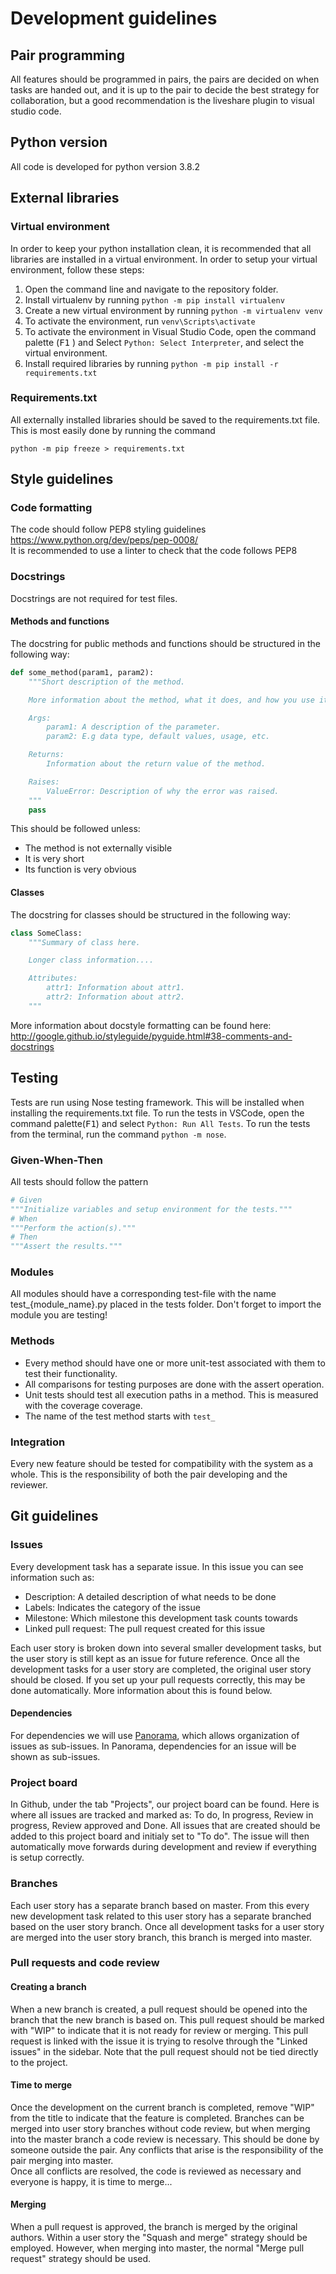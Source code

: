 # Development guidelines

## Pair programming

All features should be programmed in pairs, the pairs are decided on when tasks are handed out, and it is up to the pair to decide the best strategy for collaboration, but a good recommendation is the liveshare plugin to visual studio code.
## Python version

All code is developed for python version 3.8.2

## External libraries

### Virtual environment

In order to keep your python installation clean, it is recommended that all libraries are installed in a virtual environment. In order to setup your virtual environment, follow these steps:
1. Open the command line and navigate to the repository folder.
2. Install virtualenv by running `python -m pip install virtualenv`
3. Create a new virtual environment by running `python -m virtualenv venv`
4. To activate the environment, run `venv\Scripts\activate`
5. To activate the environment in Visual Studio Code, open the command palette (<kbd>F1</kbd> ) and Select `Python: Select Interpreter`, and select the virtual environment.
6. Install required libraries by running `python -m pip install -r requirements.txt`

### Requirements.txt
All externally installed libraries should be saved to the requirements.txt file. This is most easily done by running the command  
```
python -m pip freeze > requirements.txt
```

## Style guidelines

### Code formatting

The code should follow PEP8 styling guidelines  
https://www.python.org/dev/peps/pep-0008/  
It is recommended to use a linter to check that the code follows PEP8

### Docstrings

Docstrings are not required for test files.

#### Methods and functions

The docstring for public methods and functions should be structured in the following way:  
```python
def some_method(param1, param2):
    """Short description of the method.

    More information about the method, what it does, and how you use it etc.

    Args:
        param1: A description of the parameter.
        param2: E.g data type, default values, usage, etc.

    Returns:
        Information about the return value of the method.

    Raises:
        ValueError: Description of why the error was raised.
    """
    pass
```
This should be followed unless:
* The method is not externally visible
* It is very short
* Its function is very obvious

#### Classes

The docstring for classes should be structured in the following way:
```python
class SomeClass:
    """Summary of class here.

    Longer class information....

    Attributes:
        attr1: Information about attr1.
        attr2: Information about attr2.
    """
```

More information about docstyle formatting can be found here:  
http://google.github.io/styleguide/pyguide.html#38-comments-and-docstrings

## Testing

Tests are run using Nose testing framework. This will be installed when installing the requirements.txt file. To run the tests in VSCode, open the command palette(<kbd>F1</kbd>) and select `Python: Run All Tests`. To run the tests from the terminal, run the command `python -m nose`.

### Given-When-Then

All tests should follow the pattern
```python
# Given
"""Initialize variables and setup environment for the tests."""
# When
"""Perform the action(s)."""
# Then
"""Assert the results."""
```

### Modules

All modules should have a corresponding test-file with the name test_{module_name}.py placed in the tests folder. Don't forget to import the module you are testing!

### Methods

* Every method should have one or more unit-test associated with them to test their functionality.
* All comparisons for testing purposes are done with the assert operation.
* Unit tests should test all execution paths in a method. This is measured with the coverage coverage.
* The name of the test method starts with `test_`

### Integration

Every new feature should be tested for compatibility with the system as a whole. This is the responsibility of both the pair developing and the reviewer.

## Git guidelines

### Issues

Every development task has a separate issue. In this issue you can see information such as:
* Description: A detailed description of what needs to be done
* Labels: Indicates the category of the issue
* Milestone: Which milestone this development task counts towards
* Linked pull request: The pull request created for this issue

Each user story is broken down into several smaller development tasks, but the user story is still kept as an issue for future reference. Once all the development tasks for a user story are completed, the original user story should be closed. If you set up your pull requests correctly, this may be done automatically. More information about this is found below.

#### Dependencies

For dependencies we will use [Panorama](https://panorama-for-github.herokuapp.com/), which allows organization of issues as sub-issues. In Panorama, dependencies for an issue will be shown as sub-issues.

### Project board

In Github, under the tab "Projects", our project board can be found. Here is where all issues are tracked and marked as: To do, In progress, Review in progress, Review approved and Done. All issues that are created should be added to this project board and initialy set to "To do". The issue will then automatically move forwards during development and review if everything is setup correctly.

### Branches

Each user story has a separate branch based on master. From this every new development task related to this user story has a separate branched based on the user story branch. Once all development tasks for a user story are merged into the user story branch, this branch is merged into master.

### Pull requests and code review

#### Creating a branch

When a new branch is created, a pull request should be opened into the branch that the new branch is based on. This pull request should be marked with "WIP" to indicate that it is not ready for review or merging. This pull request is linked with the issue it is trying to resolve through the "Linked issues" in the sidebar. Note that the pull request should not be tied directly to the project.

#### Time to merge
Once the development on the current branch is completed, remove "WIP" from the title to indicate that the feature is completed. Branches can be merged into user story branches without code review, but when merging into the master branch a code review is necessary. This should be done by someone outside the pair. Any conflicts that arise is the responsibility of the pair merging into master.  
Once all conflicts are resolved, the code is reviewed as necessary and everyone is happy, it is time to merge...

#### Merging

When a pull request is approved, the branch is merged by the original authors. Within a user story the "Squash and merge" strategy should be employed. However, when merging into master, the normal "Merge pull request" strategy should be used.